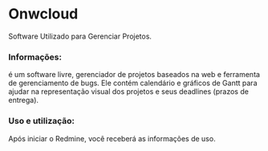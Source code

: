 # Onwcloud

Software Utilizado para Gerenciar Projetos.

### Informações:

 é um software livre, gerenciador de projetos baseados na web e ferramenta de gerenciamento de bugs. Ele contém calendário e gráficos de Gantt para ajudar na representação visual dos projetos e seus deadlines (prazos de entrega).

### Uso e utilização:

Após iniciar o Redmine, você receberá as informações de uso.
